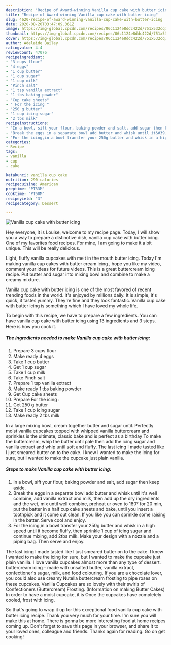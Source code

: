 ```yaml
---
description: "Recipe of Award-winning Vanilla cup cake with butter icing"
title: "Recipe of Award-winning Vanilla cup cake with butter icing"
slug: 4620-recipe-of-award-winning-vanilla-cup-cake-with-butter-icing
date: 2020-08-20T03:47:09.361Z
image: https://img-global.cpcdn.com/recipes/06c1124e8ddc422d/751x532cq70/vanilla-cup-cake-with-butter-icing-recipe-main-photo.jpg
thumbnail: https://img-global.cpcdn.com/recipes/06c1124e8ddc422d/751x532cq70/vanilla-cup-cake-with-butter-icing-recipe-main-photo.jpg
cover: https://img-global.cpcdn.com/recipes/06c1124e8ddc422d/751x532cq70/vanilla-cup-cake-with-butter-icing-recipe-main-photo.jpg
author: Adelaide Bailey
ratingvalue: 4.4
reviewcount: 47076
recipeingredient:
- "3 cups flour"
- "4 eggs"
- "1 cup butter"
- "1 cup sugar"
- "1 cup milk"
- "Pinch salt"
- "1 tsp vanilla extract"
- "1 tbs baking powder"
- "Cup cake sheets"
- " For the icing "
- "250 g butter"
- "1 cup icing sugar"
- "2 tbs milk"
recipeinstructions:
- "In a bowl, sift your flour, baking powder and salt, add sugar then keep aside."
- "Break the eggs in a separate bowl add butter and whisk until it&#39;s well combine, add vanilla extract and milk, then add up the dry ingredients and the wet, mix until well combine, preheat ur oven to 180° for 20 min, put the batter in a half cup cake sheets and bake, until you insert a toothpick and it come out clean. If you like you can sprinkle some raising in the batter. Serve cool and enjoy."
- "For the icing,in a bowl transfer your 250g butter and whisk in a high speed until it become fluffy, then sprinkle 1 cup of icing sugar and continue mixing, add 2tbs milk. Make your design with a nozzle and a piping bag. Then serve and enjoy."
categories:
- Recipe
tags:
- vanilla
- cup
- cake

katakunci: vanilla cup cake 
nutrition: 290 calories
recipecuisine: American
preptime: "PT33M"
cooktime: "PT60M"
recipeyield: "3"
recipecategory: Dessert

---
```



![Vanilla cup cake with butter icing](https://img-global.cpcdn.com/recipes/06c1124e8ddc422d/751x532cq70/vanilla-cup-cake-with-butter-icing-recipe-main-photo.jpg)

Hey everyone, it is Louise, welcome to my recipe page. Today, I will show you a way to prepare a distinctive dish, vanilla cup cake with butter icing. One of my favorites food recipes. For mine, I am going to make it a bit unique. This will be really delicious.

Light, fluffy vanilla cupcakes with melt in the mouth butter icing. Today I&#39;m making vanilla cup cakes with butter cream icing , hope you like my video, comment your ideas for future videos. This is a great buttercream icing recipe. Put butter and sugar into mixing bowl and combine to make a creamy mixture.

Vanilla cup cake with butter icing is one of the most favored of recent trending foods in the world. It's enjoyed by millions daily. It is simple, it's quick, it tastes yummy. They're fine and they look fantastic. Vanilla cup cake with butter icing is something which I have loved my whole life.


To begin with this recipe, we have to prepare a few ingredients. You can have vanilla cup cake with butter icing using 13 ingredients and 3 steps. Here is how you cook it.

<!--inarticleads1-->

##### The ingredients needed to make Vanilla cup cake with butter icing:

1. Prepare 3 cups flour
1. Make ready 4 eggs
1. Take 1 cup butter
1. Get 1 cup sugar
1. Take 1 cup milk
1. Take Pinch salt
1. Prepare 1 tsp vanilla extract
1. Make ready 1 tbs baking powder
1. Get Cup cake sheets
1. Prepare  For the icing :
1. Get 250 g butter
1. Take 1 cup icing sugar
1. Make ready 2 tbs milk


In a large mixing bowl, cream together butter and sugar until. Perfectly moist vanilla cupcakes topped with whipped vanilla buttercream and sprinkles is the ultimate, classic bake and is perfect as a birthday To make the buttercream, whip the butter until pale then add the icing sugar and vanilla extract and whip until soft and fluffy. The last icing I made tasted like I just smeared butter on to the cake. I knew I wanted to make the icing for sure, but I wanted to make the cupcake just plain vanilla. 

<!--inarticleads2-->

##### Steps to make Vanilla cup cake with butter icing:

1. In a bowl, sift your flour, baking powder and salt, add sugar then keep aside.
1. Break the eggs in a separate bowl add butter and whisk until it&#39;s well combine, add vanilla extract and milk, then add up the dry ingredients and the wet, mix until well combine, preheat ur oven to 180° for 20 min, put the batter in a half cup cake sheets and bake, until you insert a toothpick and it come out clean. If you like you can sprinkle some raising in the batter. Serve cool and enjoy.
1. For the icing,in a bowl transfer your 250g butter and whisk in a high speed until it become fluffy, then sprinkle 1 cup of icing sugar and continue mixing, add 2tbs milk. Make your design with a nozzle and a piping bag. Then serve and enjoy.


The last icing I made tasted like I just smeared butter on to the cake. I knew I wanted to make the icing for sure, but I wanted to make the cupcake just plain vanilla. I love vanilla cupcakes almost more than any type of dessert. buttercream icing - made with unsalted butter, vanilla extract, confectioner&#39;s sugar, milk, and food colouring. If you are a chocolate lover, you could also use creamy Nutella buttercream frosting to pipe roses on these cupcakes. Vanilla Cupcakes are so lovely with their swirls of Confectioners (Buttercream) Frosting. (Information on making Butter Cakes) In order to have a moist cupcake, it is Once the cupcakes have completely cooled, frost with icing. 

So that's going to wrap it up for this exceptional food vanilla cup cake with butter icing recipe. Thank you very much for your time. I'm sure you will make this at home. There is gonna be more interesting food at home recipes coming up. Don't forget to save this page in your browser, and share it to your loved ones, colleague and friends. Thanks again for reading. Go on get cooking!
